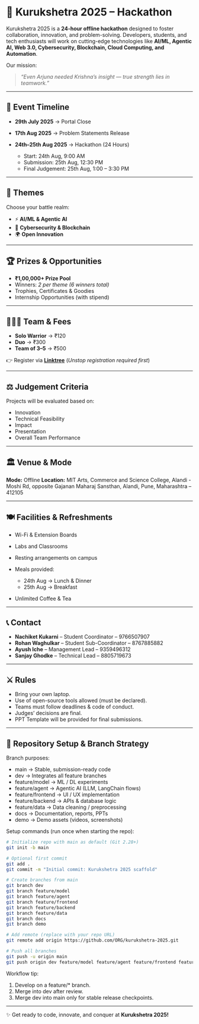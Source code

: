# 🏹 Kurukshetra 2025 – Hackathon

Kurukshetra 2025 is a **24-hour offline hackathon** designed to foster collaboration, innovation, and problem-solving. Developers, students, and tech enthusiasts will work on cutting-edge technologies like **AI/ML, Agentic AI, Web 3.0, Cybersecurity, Blockchain, Cloud Computing, and Automation**.

Our mission:

> *“Even Arjuna needed Krishna’s insight — true strength lies in teamwork.”*

---

## 📅 Event Timeline

* **29th July 2025** → Portal Close
* **17th Aug 2025** → Problem Statements Release
* **24th–25th Aug 2025** → Hackathon (24 Hours)

  * Start: 24th Aug, 9:00 AM
  * Submission: 25th Aug, 12:30 PM
  * Final Judgement: 25th Aug, 1:00 – 3:30 PM

---

## 🧩 Themes

Choose your battle realm:

* ⚡ **AI/ML & Agentic AI**
* 🔐 **Cybersecurity & Blockchain**
* 🌍 **Open Innovation**

---

## 🏆 Prizes & Opportunities

* **₹1,00,000+ Prize Pool**
* Winners: *2 per theme (6 winners total)*
* Trophies, Certificates & Goodies
* Internship Opportunities (with stipend)

---

## 🧑‍🤝‍🧑 Team & Fees

* **Solo Warrior** → ₹120
* **Duo** → ₹300
* **Team of 3–5** → ₹500

👉 Register via **[Linktree](https://linktr.ee/MozillaMitACSC)**
(*Unstop registration required first*)

---

## ⚖️ Judgement Criteria

Projects will be evaluated based on:

* Innovation
* Technical Feasibility
* Impact
* Presentation
* Overall Team Performance

---

## 🏛 Venue & Mode

**Mode:** Offline
**Location:**
MIT Arts, Commerce and Science College,
Alandi - Moshi Rd, opposite Gajanan Maharaj Sansthan,
Alandi, Pune, Maharashtra – 412105

---

## 🍽 Facilities & Refreshments

* Wi-Fi & Extension Boards
* Labs and Classrooms
* Resting arrangements on campus
* Meals provided:

  * 24th Aug → Lunch & Dinner
  * 25th Aug → Breakfast
* Unlimited Coffee & Tea

---

## 📞 Contact

* **Nachiket Kukarni** – Student Coordinator – 9766507907
* **Rohan Waghulkar** – Student Sub-Coordinator – 8767885882
* **Ayush Iche** – Management Lead – 9359496312
* **Sanjay Ghodke** – Technical Lead – 8805719673

---

## ⚔️ Rules

* Bring your own laptop.
* Use of open-source tools allowed (must be declared).
* Teams must follow deadlines & code of conduct.
* Judges’ decisions are final.
* PPT Template will be provided for final submissions.

---

## 🧭 Repository Setup & Branch Strategy

Branch purposes:
* main              → Stable, submission-ready code
* dev               → Integrates all feature branches
* feature/model     → ML / DL experiments
* feature/agent     → Agentic AI (LLM, LangChain flows)
* feature/frontend  → UI / UX implementation
* feature/backend   → APIs & database logic
* feature/data      → Data cleaning / preprocessing
* docs              → Documentation, reports, PPTs
* demo              → Demo assets (videos, screenshots)

Setup commands (run once when starting the repo):
```bash
# Initialize repo with main as default (Git 2.28+)
git init -b main

# Optional first commit
git add .
git commit -m "Initial commit: Kurukshetra 2025 scaffold"

# Create branches from main
git branch dev
git branch feature/model
git branch feature/agent
git branch feature/frontend
git branch feature/backend
git branch feature/data
git branch docs
git branch demo

# Add remote (replace with your repo URL)
git remote add origin https://github.com/ORG/kurukshetra-2025.git

# Push all branches
git push -u origin main
git push origin dev feature/model feature/agent feature/frontend feature/backend feature/data docs demo
```

Workflow tip:
1. Develop on a feature/* branch.
2. Merge into dev after review.
3. Merge dev into main only for stable release checkpoints.

---

✨ Get ready to code, innovate, and conquer at **Kurukshetra 2025!**

